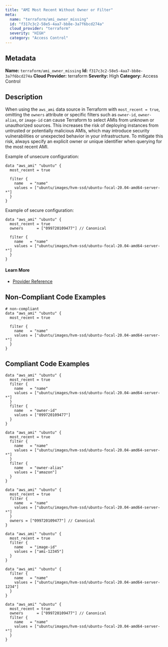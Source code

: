 ```yaml
---
title: "AMI Most Recent Without Owner or Filter"
meta:
  name: "terraform/ami_owner_missing"
  id: "f317c3c2-58e5-4aa7-bb8e-3a7f6bcd274a"
  cloud_provider: "terraform"
  severity: "HIGH"
  category: "Access Control"
---
```

## Metadata
**Name:** `terraform/ami_owner_missing`
**Id:** `f317c3c2-58e5-4aa7-bb8e-3a7f6bcd274a`
**Cloud Provider:** terraform
**Severity:** High
**Category:** Access Control
## Description
When using the `aws_ami` data source in Terraform with `most_recent = true`, omitting the `owners` attribute or specific filters such as `owner-id`, `owner-alias`, or `image-id` can cause Terraform to select AMIs from unknown or unauthorized sources. This increases the risk of deploying instances from untrusted or potentially malicious AMIs, which may introduce security vulnerabilities or unexpected behavior in your infrastructure. To mitigate this risk, always specify an explicit owner or unique identifier when querying for the most recent AMI.

Example of unsecure configuration:

```
data "aws_ami" "ubuntu" {
  most_recent = true

  filter {
    name   = "name"
    values = ["ubuntu/images/hvm-ssd/ubuntu-focal-20.04-amd64-server-*"]
  }
}
```

Example of secure configuration:

```
data "aws_ami" "ubuntu" {
  most_recent = true
  owners      = ["099720109477"] // Canonical

  filter {
    name   = "name"
    values = ["ubuntu/images/hvm-ssd/ubuntu-focal-20.04-amd64-server-*"]
  }
}
```

#### Learn More

 - [Provider Reference](https://registry.terraform.io/providers/hashicorp/aws/latest/docs/data-sources/ami)

## Non-Compliant Code Examples
```aws
# non-compliant
data "aws_ami" "ubuntu" {
  most_recent = true

  filter {
    name   = "name"
    values = ["ubuntu/images/hvm-ssd/ubuntu-focal-20.04-amd64-server-*"]
  }
}

```

## Compliant Code Examples
```aws
data "aws_ami" "ubuntu" {
  most_recent = true
  filter {
    name   = "name"
    values = ["ubuntu/images/hvm-ssd/ubuntu-focal-20.04-amd64-server-*"]
  }
  filter {
    name   = "owner-id"
    values = ["099720109477"]
  }
}

data "aws_ami" "ubuntu" {
  most_recent = true
  filter {
    name   = "name"
    values = ["ubuntu/images/hvm-ssd/ubuntu-focal-20.04-amd64-server-*"]
  }
  filter {
    name   = "owner-alias"
    values = ["amazon"]
  }
}

data "aws_ami" "ubuntu" {
  most_recent = true
  filter {
    name   = "name"
    values = ["ubuntu/images/hvm-ssd/ubuntu-focal-20.04-amd64-server-*"]
  }
  owners = ["099720109477"] // Canonical
}

data "aws_ami" "ubuntu" {
  most_recent = true
  filter {
    name   = "image-id"
    values = ["ami-12345"]
  }
}

data "aws_ami" "ubuntu" {
  filter {
    name   = "name"
    values = ["ubuntu/images/hvm-ssd/ubuntu-focal-20.04-amd64-server-1234"]
  }
}

data "aws_ami" "ubuntu" {
  most_recent = true
  owners      = ["099720109477"] // Canonical
  filter {
    name   = "name"
    values = ["ubuntu/images/hvm-ssd/ubuntu-focal-20.04-amd64-server-*"]
  }
}

```